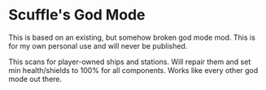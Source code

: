 # Scuffle's God Mode

This is based on an existing, but somehow broken god mode mod.  This is for my own personal use and will never be published.

This scans for player-owned ships and stations. Will repair them and set min health/shields to 100% for all components. Works like every other god mode out there.
